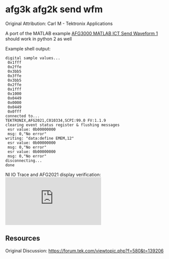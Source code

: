 # afg3k afg2k send wfm
Original Attribution: Carl M - Tektronix Applications

A port of the MATLAB example [AFG3000 MATLAB ICT Send Waveform 1](./../matlab/)
should work in python 2 as well

Example shell output:
```
digital sample values...
 0x1fff
 0x2ffe
 0x3bb5
 0x3ffe
 0x3bb5
 0x2ffe
 0x1fff
 0x1000
 0x0449
 0x0000
 0x0449
 0x0fff
connected to...
TEKTRONIX,AFG2021,C010334,SCPI:99.0 FV:1.1.9
clearing event status register & flushing messages
 esr value: 0b00000000
 msg: 0,"No error"
writing: "data:define EMEM,12"
 esr value: 0b00000000
 msg: 0,"No error"
 esr value: 0b00000000
 msg: 0,"No error"
disconnecting...
done
```

NI IO Trace and AFG2021 display verification:
![AFG](https://forum.tek.com/download/file.php?id=24724)


Resources
---------
Original Discussion:
https://forum.tek.com/viewtopic.php?f=580&t=139206
